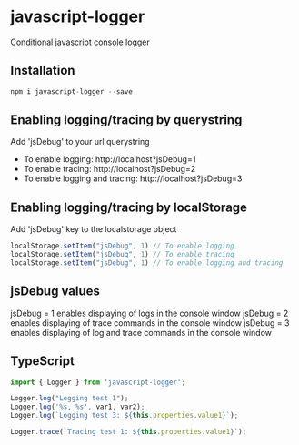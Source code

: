 # javascript-logger
Conditional javascript console logger

## Installation
```ts
npm i javascript-logger --save
```

## Enabling logging/tracing by querystring
Add 'jsDebug' to your url querystring

* To enable logging: http://localhost?jsDebug=1
* To enable tracing: http://localhost?jsDebug=2
* To enable logging and tracing: http://localhost?jsDebug=3

## Enabling logging/tracing by localStorage
Add 'jsDebug' key to the localstorage object
```ts
localStorage.setItem("jsDebug", 1) // To enable logging
localStorage.setItem("jsDebug", 1) // To enable tracing
localStorage.setItem("jsDebug", 1) // To enable logging and tracing


```

## jsDebug values
jsDebug = 1 enables displaying of logs in the console window
jsDebug = 2 enables displaying of trace commands in the console window
jsDebug = 3 enables displaying of log and trace commands in the console window

## TypeScript
```ts
import { Logger } from 'javascript-logger';

Logger.log("Logging test 1");
Logger.log('%s, %s', var1, var2);
Logger.log(`Logging test 3: ${this.properties.value1}`);

Logger.trace(`Tracing test 1: ${this.properties.value1}`);
```